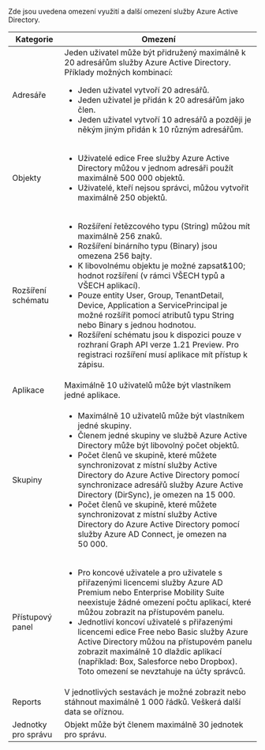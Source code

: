Zde jsou uvedena omezení využití a další omezení služby Azure Active Directory.

| Kategorie | Omezení |
| --- | --- |
| Adresáře |Jeden uživatel může být přidružený maximálně k 20 adresářům služby Azure Active Directory.<br />Příklady možných kombinací: <ul> <li>Jeden uživatel vytvoří 20 adresářů.</li><li>Jeden uživatel je přidán k 20 adresářům jako člen.</li><li>Jeden uživatel vytvoří 10 adresářů a později je někým jiným přidán k 10 různým adresářům.</li></ul> |
| Objekty |<ul><li>Uživatelé edice Free služby Azure Active Directory můžou v jednom adresáři použít maximálně 500 000 objektů.</li><li>Uživatelé, kteří nejsou správci, můžou vytvořit maximálně 250 objektů.</li></ul> |
| Rozšíření schématu |<ul><li>Rozšíření řetězcového typu (String) můžou mít maximálně 256 znaků. </li><li>Rozšíření binárního typu (Binary) jsou omezena 256 bajty.</li><li>K libovolnému objektu je možné zapsat&100; hodnot rozšíření (v rámci VŠECH typů a VŠECH aplikací).</li><li>Pouze entity User, Group, TenantDetail, Device, Application a ServicePrincipal je možné rozšířit pomocí atributů typu String nebo Binary s jednou hodnotou.</li><li>Rozšíření schématu jsou k dispozici pouze v rozhraní Graph API verze 1.21 Preview. Pro registraci rozšíření musí aplikace mít přístup k zápisu.</li></ul> |
| Aplikace |Maximálně 10 uživatelů může být vlastníkem jedné aplikace. |
| Skupiny |<ul><li>Maximálně 10 uživatelů může být vlastníkem jedné skupiny.</li><li>Členem jedné skupiny ve službě Azure Active Directory může být libovolný počet objektů.</li><li>Počet členů ve skupině, které můžete synchronizovat z místní služby Active Directory do Azure Active Directory pomocí synchronizace adresářů služby Azure Active Directory (DirSync), je omezen na 15 000.</li><li>Počet členů ve skupině, které můžete synchronizovat z místní služby Active Directory do Azure Active Directory pomocí služby Azure AD Connect, je omezen na 50 000.</li></ul> |
| Přístupový panel |<ul><li>Pro koncové uživatele a pro uživatele s přiřazenými licencemi služby Azure AD Premium nebo Enterprise Mobility Suite neexistuje žádné omezení počtu aplikací, které můžou zobrazit na přístupovém panelu.</li><li>Jednotliví koncoví uživatelé s přiřazenými licencemi edice Free nebo Basic služby Azure Active Directory můžou na přístupovém panelu zobrazit maximálně 10 dlaždic aplikací (například: Box, Salesforce nebo Dropbox). Toto omezení se nevztahuje na účty správců.</li></ul> |
| Reports | V jednotlivých sestavách je možné zobrazit nebo stáhnout maximálně 1 000 řádků. Veškerá další data se oříznou. |
| Jednotky pro správu | Objekt může být členem maximálně 30 jednotek pro správu. |


<!--HONumber=Feb17_HO2-->


